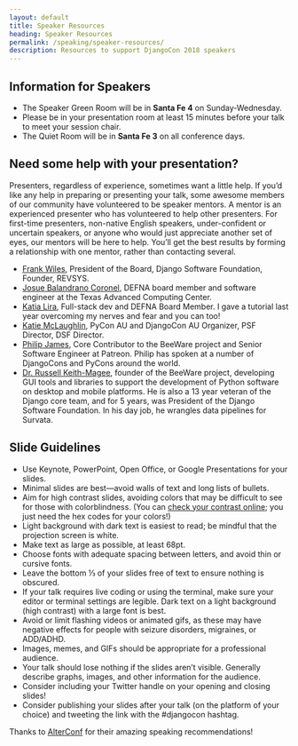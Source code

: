 ```yaml
---
layout: default
title: Speaker Resources
heading: Speaker Resources
permalink: /speaking/speaker-resources/
description: Resources to support DjangoCon 2018 speakers
---
```


## Information for Speakers
* The Speaker Green Room will be in <strong>Santa Fe 4</strong> on Sunday-Wednesday.
* Please be in your presentation room at least 15 minutes before your talk to meet your session chair.
* The Quiet Room will be in <strong>Santa Fe 3</strong> on all conference days.

## Need some help with your presentation?

Presenters, regardless of experience, sometimes want a little help. If you’d like any help in preparing or presenting your talk, some awesome members of our community have volunteered to be speaker mentors. A mentor is an experienced presenter who has volunteered to help other presenters. For first-time presenters, non-native English speakers, under-confident or uncertain speakers, or anyone who would just appreciate another set of eyes, our mentors will be here to help. You’ll get the best results by forming a relationship with one mentor, rather than contacting several.

* [Frank Wiles](mailto:frank@revsys.com), President of the Board, Django Software Foundation, Founder, REVSYS.
* [Josue Balandrano Coronel](mailto:josuebc@defna.org), DEFNA board member and software engineer at the Texas Advanced Computing Center.
* [Katia Lira](mailto:katialira@defna.org), Full-stack dev and DEFNA Board Member. I gave a tutorial last year overcoming my nerves and fear and you can too!
* [Katie McLaughlin](mailto:katie@glasnt.com), PyCon AU and DjangoCon AU Organizer, PSF Director, DSF Director.
* [Philip James](mailto:pjj@philipjohnjames.com), Core Contributor to the BeeWare project and Senior Software Engineer at Patreon. Philip has spoken at a number of DjangoCons and PyCons around the world.
* [Dr. Russell Keith-Magee](mailto:russell@keith-magee.com), founder of the BeeWare project, developing GUI tools and libraries to support the development of Python software on desktop and mobile platforms. He is also a 13 year veteran of the Django core team, and for 5 years, was President of the Django Software Foundation. In his day job, he wrangles data pipelines for Survata.


## Slide Guidelines

* Use Keynote, PowerPoint, Open Office, or Google Presentations for your slides.
* Minimal slides are best—avoid walls of text and long lists of bullets.
* Aim for high contrast slides, avoiding colors that may be difficult to see for those with colorblindness. (You can [check your contrast online](http://webaim.org/resources/contrastchecker/); you just need the hex codes for your colors!)
* Light background with dark text is easiest to read; be mindful that the projection screen is white.
* Make text as large as possible, at least 68pt.
* Choose fonts with adequate spacing between letters, and avoid thin or cursive fonts.
* Leave the bottom ⅓ of your slides free of text to ensure nothing is obscured.
* If your talk requires live coding or using the terminal, make sure your editor or terminal settings are legible. Dark text on a light background (high contrast) with a large font is best.
* Avoid or limit flashing videos or animated gifs, as these may have negative effects for people with seizure disorders, migraines, or ADD/ADHD.
* Images, memes, and GIFs should be appropriate for a professional audience.
* Your talk should lose nothing if the slides aren’t visible. Generally describe graphs, images, and other information for the audience.
* Consider including your Twitter handle on your opening and closing slides!
* Consider publishing your slides after your talk (on the platform of your choice) and tweeting the link with the #djangocon hashtag.

Thanks to [AlterConf](https://www.alterconf.com/speak) for their amazing speaking recommendations!
